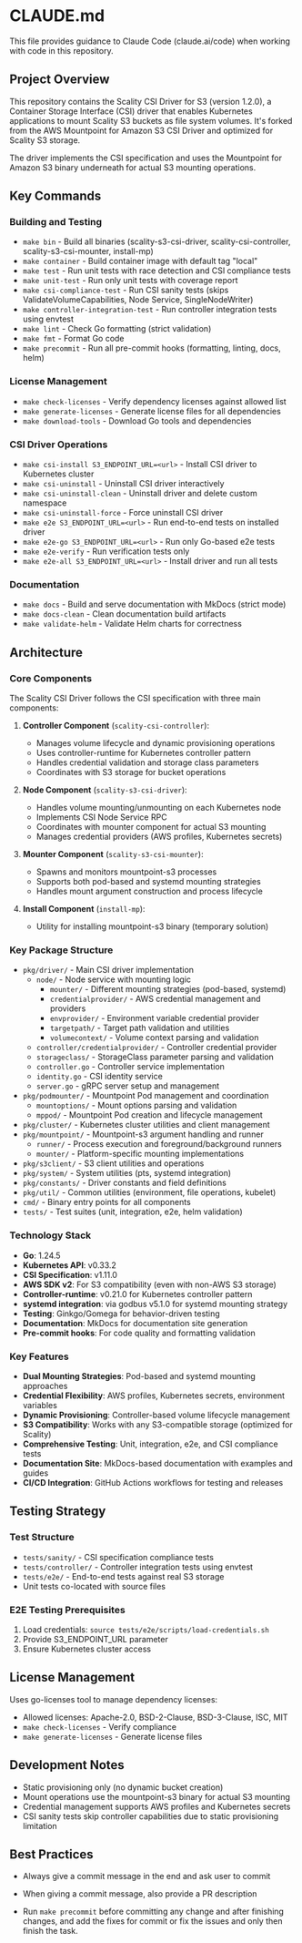# CLAUDE.md

This file provides guidance to Claude Code (claude.ai/code) when working with code in this repository.

## Project Overview

This repository contains the Scality CSI Driver for S3 (version 1.2.0), a Container Storage Interface (CSI) driver that enables Kubernetes applications to
mount Scality S3 buckets as file system volumes. It's forked from the AWS Mountpoint for Amazon S3 CSI Driver and optimized for Scality S3 storage.

The driver implements the CSI specification and uses the Mountpoint for Amazon S3 binary underneath for actual S3 mounting operations.

## Key Commands

### Building and Testing

- `make bin` - Build all binaries (scality-s3-csi-driver, scality-csi-controller, scality-s3-csi-mounter, install-mp)
- `make container` - Build container image with default tag "local"
- `make test` - Run unit tests with race detection and CSI compliance tests
- `make unit-test` - Run only unit tests with coverage report
- `make csi-compliance-test` - Run CSI sanity tests (skips ValidateVolumeCapabilities, Node Service, SingleNodeWriter)
- `make controller-integration-test` - Run controller integration tests using envtest
- `make lint` - Check Go formatting (strict validation)
- `make fmt` - Format Go code
- `make precommit` - Run all pre-commit hooks (formatting, linting, docs, helm)

### License Management

- `make check-licenses` - Verify dependency licenses against allowed list
- `make generate-licenses` - Generate license files for all dependencies
- `make download-tools` - Download Go tools and dependencies

### CSI Driver Operations

- `make csi-install S3_ENDPOINT_URL=<url>` - Install CSI driver to Kubernetes cluster
- `make csi-uninstall` - Uninstall CSI driver interactively
- `make csi-uninstall-clean` - Uninstall driver and delete custom namespace
- `make csi-uninstall-force` - Force uninstall CSI driver
- `make e2e S3_ENDPOINT_URL=<url>` - Run end-to-end tests on installed driver
- `make e2e-go S3_ENDPOINT_URL=<url>` - Run only Go-based e2e tests
- `make e2e-verify` - Run verification tests only
- `make e2e-all S3_ENDPOINT_URL=<url>` - Install driver and run all tests

### Documentation

- `make docs` - Build and serve documentation with MkDocs (strict mode)
- `make docs-clean` - Clean documentation build artifacts
- `make validate-helm` - Validate Helm charts for correctness

## Architecture

### Core Components

The Scality CSI Driver follows the CSI specification with three main components:

1. **Controller Component** (`scality-csi-controller`):
   - Manages volume lifecycle and dynamic provisioning operations
   - Uses controller-runtime for Kubernetes controller pattern
   - Handles credential validation and storage class parameters
   - Coordinates with S3 storage for bucket operations

2. **Node Component** (`scality-s3-csi-driver`):
   - Handles volume mounting/unmounting on each Kubernetes node
   - Implements CSI Node Service RPC
   - Coordinates with mounter component for actual S3 mounting
   - Manages credential providers (AWS profiles, Kubernetes secrets)

3. **Mounter Component** (`scality-s3-csi-mounter`):
   - Spawns and monitors mountpoint-s3 processes
   - Supports both pod-based and systemd mounting strategies
   - Handles mount argument construction and process lifecycle

4. **Install Component** (`install-mp`):
   - Utility for installing mountpoint-s3 binary (temporary solution)

### Key Package Structure

- `pkg/driver/` - Main CSI driver implementation
  - `node/` - Node service with mounting logic
    - `mounter/` - Different mounting strategies (pod-based, systemd)
    - `credentialprovider/` - AWS credential management and providers
    - `envprovider/` - Environment variable credential provider
    - `targetpath/` - Target path validation and utilities
    - `volumecontext/` - Volume context parsing and validation
  - `controller/credentialprovider/` - Controller credential provider
  - `storageclass/` - StorageClass parameter parsing and validation
  - `controller.go` - Controller service implementation
  - `identity.go` - CSI identity service
  - `server.go` - gRPC server setup and management
- `pkg/podmounter/` - Mountpoint Pod management and coordination
  - `mountoptions/` - Mount options parsing and validation
  - `mppod/` - Mountpoint Pod creation and lifecycle management
- `pkg/cluster/` - Kubernetes cluster utilities and client management
- `pkg/mountpoint/` - Mountpoint-s3 argument handling and runner
  - `runner/` - Process execution and foreground/background runners
  - `mounter/` - Platform-specific mounting implementations
- `pkg/s3client/` - S3 client utilities and operations
- `pkg/system/` - System utilities (pts, systemd integration)
- `pkg/constants/` - Driver constants and field definitions
- `pkg/util/` - Common utilities (environment, file operations, kubelet)
- `cmd/` - Binary entry points for all components
- `tests/` - Test suites (unit, integration, e2e, helm validation)

### Technology Stack

- **Go**: 1.24.5
- **Kubernetes API**: v0.33.2  
- **CSI Specification**: v1.11.0
- **AWS SDK v2**: For S3 compatibility (even with non-AWS S3 storage)
- **Controller-runtime**: v0.21.0 for Kubernetes controller pattern
- **systemd integration**: via godbus v5.1.0 for systemd mounting strategy
- **Testing**: Ginkgo/Gomega for behavior-driven testing
- **Documentation**: MkDocs for documentation site generation
- **Pre-commit hooks**: For code quality and formatting validation

### Key Features

- **Dual Mounting Strategies**: Pod-based and systemd mounting approaches
- **Credential Flexibility**: AWS profiles, Kubernetes secrets, environment variables
- **Dynamic Provisioning**: Controller-based volume lifecycle management
- **S3 Compatibility**: Works with any S3-compatible storage (optimized for Scality)
- **Comprehensive Testing**: Unit, integration, e2e, and CSI compliance tests
- **Documentation Site**: MkDocs-based documentation with examples and guides
- **CI/CD Integration**: GitHub Actions workflows for testing and releases

## Testing Strategy

### Test Structure

- `tests/sanity/` - CSI specification compliance tests
- `tests/controller/` - Controller integration tests using envtest
- `tests/e2e/` - End-to-end tests against real S3 storage
- Unit tests co-located with source files

### E2E Testing Prerequisites

1. Load credentials: `source tests/e2e/scripts/load-credentials.sh`
2. Provide S3_ENDPOINT_URL parameter
3. Ensure Kubernetes cluster access

## License Management

Uses go-licenses tool to manage dependency licenses:

- Allowed licenses: Apache-2.0, BSD-2-Clause, BSD-3-Clause, ISC, MIT
- `make check-licenses` - Verify compliance
- `make generate-licenses` - Generate license files

## Development Notes

- Static provisioning only (no dynamic bucket creation)
- Mount operations use the mountpoint-s3 binary for actual S3 mounting
- Credential management supports AWS profiles and Kubernetes secrets
- CSI sanity tests skip controller capabilities due to static provisioning limitation

## Best Practices

- Always give a commit message in the end and ask user to commit
- When giving a commit message, also provide a PR description

- Run `make precommit` before committing any change and after finishing changes, and add the fixes for commit or fix the issues and only then finish the task.
